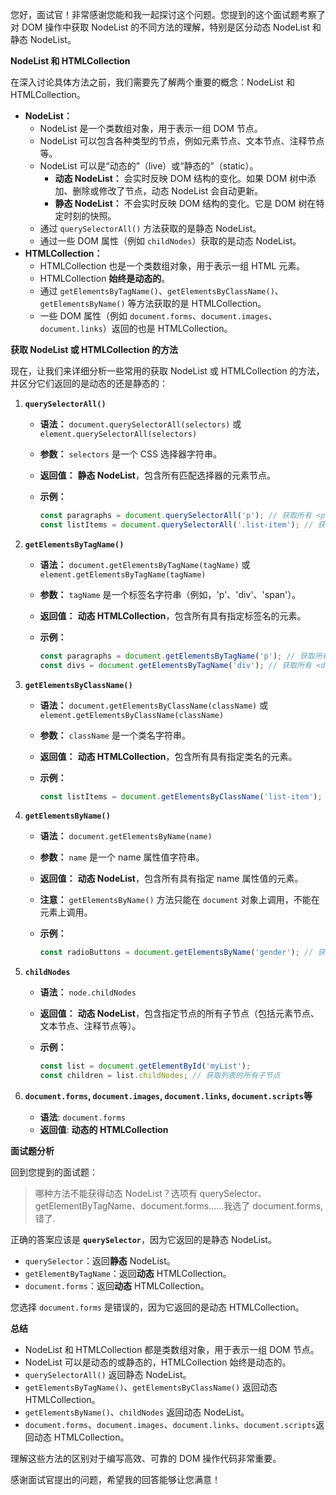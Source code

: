 您好，面试官！非常感谢您能和我一起探讨这个问题。您提到的这个面试题考察了对 DOM 操作中获取 NodeList 的不同方法的理解，特别是区分动态 NodeList 和静态 NodeList。

**NodeList 和 HTMLCollection**

在深入讨论具体方法之前，我们需要先了解两个重要的概念：NodeList 和 HTMLCollection。

*   **NodeList：**
    *   NodeList 是一个类数组对象，用于表示一组 DOM 节点。
    *   NodeList 可以包含各种类型的节点，例如元素节点、文本节点、注释节点等。
    *   NodeList 可以是“动态的”（live）或“静态的”（static）。
        *   **动态 NodeList：** 会实时反映 DOM 结构的变化。如果 DOM 树中添加、删除或修改了节点，动态 NodeList 会自动更新。
        *   **静态 NodeList：** 不会实时反映 DOM 结构的变化。它是 DOM 树在特定时刻的快照。
    *   通过 `querySelectorAll()` 方法获取的是静态 NodeList。
    *   通过一些 DOM 属性（例如 `childNodes`）获取的是动态 NodeList。
*   **HTMLCollection：**
    *   HTMLCollection 也是一个类数组对象，用于表示一组 HTML 元素。
    *   HTMLCollection **始终是动态的**。
    *   通过 `getElementsByTagName()`、`getElementsByClassName()`、`getElementsByName()` 等方法获取的是 HTMLCollection。
    *   一些 DOM 属性（例如 `document.forms`、`document.images`、`document.links`）返回的也是 HTMLCollection。

**获取 NodeList 或 HTMLCollection 的方法**

现在，让我们来详细分析一些常用的获取 NodeList 或 HTMLCollection 的方法，并区分它们返回的是动态的还是静态的：

1.  **`querySelectorAll()`**

    *   **语法：** `document.querySelectorAll(selectors)` 或 `element.querySelectorAll(selectors)`
    *   **参数：** `selectors` 是一个 CSS 选择器字符串。
    *   **返回值：** **静态 NodeList**，包含所有匹配选择器的元素节点。
    *   **示例：**

        ```javascript
        const paragraphs = document.querySelectorAll('p'); // 获取所有 <p> 元素
        const listItems = document.querySelectorAll('.list-item'); // 获取所有 class 为 "list-item" 的元素
        ```

2.  **`getElementsByTagName()`**

    *   **语法：** `document.getElementsByTagName(tagName)` 或 `element.getElementsByTagName(tagName)`
    *   **参数：** `tagName` 是一个标签名字符串（例如，'p'、'div'、'span'）。
    *   **返回值：** **动态 HTMLCollection**，包含所有具有指定标签名的元素。
    *   **示例：**

        ```javascript
        const paragraphs = document.getElementsByTagName('p'); // 获取所有 <p> 元素
        const divs = document.getElementsByTagName('div'); // 获取所有 <div> 元素
        ```

3.  **`getElementsByClassName()`**

    *   **语法：** `document.getElementsByClassName(className)` 或 `element.getElementsByClassName(className)`
    *   **参数：** `className` 是一个类名字符串。
    *   **返回值：** **动态 HTMLCollection**，包含所有具有指定类名的元素。
    *   **示例：**

        ```javascript
        const listItems = document.getElementsByClassName('list-item'); // 获取所有 class 为 "list-item" 的元素
        ```

4.  **`getElementsByName()`**

    *   **语法：** `document.getElementsByName(name)`
    *   **参数：** `name` 是一个 name 属性值字符串。
    *   **返回值：** **动态 NodeList**，包含所有具有指定 name 属性值的元素。
    *   **注意：** `getElementsByName()` 方法只能在 `document` 对象上调用，不能在元素上调用。
    *   **示例：**

        ```javascript
        const radioButtons = document.getElementsByName('gender'); // 获取所有 name 属性为 "gender" 的元素（通常是单选按钮）
        ```

5.  **`childNodes`**

    *   **语法：** `node.childNodes`
    *   **返回值：** **动态 NodeList**，包含指定节点的所有子节点（包括元素节点、文本节点、注释节点等）。
    *   **示例：**

        ```javascript
        const list = document.getElementById('myList');
        const children = list.childNodes; // 获取列表的所有子节点
        ```

6. **`document.forms`, `document.images`, `document.links`, `document.scripts`等**
   *   **语法**:  `document.forms`
   *   **返回值**: **动态的 HTMLCollection**

**面试题分析**

回到您提到的面试题：

> 哪种方法不能获得动态 NodeList？选项有 querySelector、getElementByTagName、document.forms......我选了 document.forms, 错了.

正确的答案应该是 **`querySelector`**，因为它返回的是静态 NodeList。

*   `querySelector`：返回**静态** NodeList。
*   `getElementByTagName`：返回**动态** HTMLCollection。
*   `document.forms`：返回**动态** HTMLCollection。

您选择 `document.forms` 是错误的，因为它返回的是动态 HTMLCollection。

**总结**

*   NodeList 和 HTMLCollection 都是类数组对象，用于表示一组 DOM 节点。
*   NodeList 可以是动态的或静态的，HTMLCollection 始终是动态的。
*   `querySelectorAll()` 返回静态 NodeList。
*   `getElementsByTagName()`、`getElementsByClassName()` 返回动态 HTMLCollection。
*   `getElementsByName()`、`childNodes` 返回动态 NodeList。
*  `document.forms`、`document.images`、`document.links`、`document.scripts`返回动态 HTMLCollection。

理解这些方法的区别对于编写高效、可靠的 DOM 操作代码非常重要。

感谢面试官提出的问题，希望我的回答能够让您满意！
